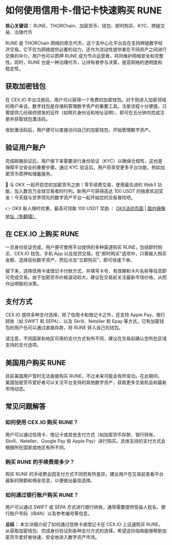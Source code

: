 # 如何使用信用卡-借记卡快速购买 RUNE

**核心关键词：** RUNE、THORChain、加密货币、钱包、即时购买、KYC、跨链交易、治理代币

RUNE 是 THORChain 网络的原生代币，这个去中心化平台旨在支持跨链数字经济交易。它不仅为网络提供必要的动力，还作为流动性提供者在不同资产之间进行交换的中介。用户也可以质押 RUNE 成为节点运营者，共同维护网络安全和完整性。同时，RUNE 也是一种治理代币，让持有者参与决策，提高网络的透明度和稳定性。

## 获取加密钱包

在 CEX.IO 平台注册后，用户可以获得一个免费的加密钱包。对于刚进入加密领域的用户来说，数字钱包是存储和管理数字资产的重要工具。注册流程十分便捷，只需提供几份政府颁发的证件（如照片身份证和地址证明），即可在五分钟内完成注册并获取钱包激活码。

收到激活码后，用户便可以直接访问自己的加密钱包，开始管理数字资产。

## 验证用户账户

完成邮箱验证后，用户接下来需要进行身份验证（KYC）以确保合规性，这也是保障平台安全的重要步骤。通过 KYC 验证后，用户将享受更多平台功能，例如加密货币质押和储蓄服务。  

🚀 与 OKX 一起开启您的加密货币之旅！零手续费交易，使用最先进的 Web3 功能，加入数百万全球交易者的行列。新用户可获得高达 100 USDT 的独家欢迎奖金！今天就与世界领先的数字资产平台一起开始您的交易冒险吧。

👉 OKX 新人限时优惠，最高可领取 100 USDT 奖励 ： [OKX活动页面](https://bit.ly/OKXe) | [国内镜像地址（免翻墙）](https://bit.ly/okX)

## 在 CEX.IO 上购买 RUNE

一旦身份验证完成，用户便可使用平台提供的多种渠道购买 RUNE，包括即时购买、CEX.IO 钱包、手机 App 以及现货交易。在“即时购买”选项中，只需输入购买金额、选择目标数字资产，然后点击“立即购买”，即可快速下单。

接下来，选择信用卡或借记卡付款方式，并填写卡号、有效期和卡片名称等信息即可完成交易。由于加密货币价格波动较大，建议在交易前关注最新市场价格，从而作出明智的决策。

## 支付方式

CEX.IO 提供多种支付选择，除了信用卡和借记卡之外，还支持 Apple Pay、银行转账（如 SWIFT 和 SEPA）、以及 Skrill、Neteller 和 Epay 等方式。已有加密钱包的用户也可以通过直接存款，将 RUNE 转入自己的钱包。

请注意，不同国家和地区可用的支付方式有所不同，建议在交易前确认您所在区域支持的支付选项。

## 美国用户购买 RUNE

目前美国用户暂时无法直接购买 RUNE，不过未来可能会有所变动。在此期间，美国加密货币爱好者可以关注平台支持的其他数字资产，获取更多交易机会和最新市场动态。

## 常见问题解答

### 如何使用 CEX.IO 购买 RUNE？

用户可以通过信用卡、借记卡或其他支付方式（如加密货币存款、银行转账、Skrill、Neteller、Google Pay 和 Apple Pay）进行购买。具体支持的支付方式会根据所在国家或地区有所不同。

### 购买 RUNE 的手续费是多少？

购买 RUNE 的手续费会因支付方式不同而有所差异。建议用户在交易前查看平台最新的限额和佣金信息，以便做出最佳选择。

### 如何通过银行账户购买 RUNE？

用户可以通过 SWIFT 或 SEPA 方式进行银行转账，通常需要提供受益人姓名、银行账户号码（IBAN）以及参考编号等信息。

**总结：** 本文详细介绍了如何通过信用卡或借记卡在 CEX.IO 上迅速购买 RUNE，从获取加密钱包、完成身份验证到各种支付方式的选择。希望这份指南能够帮助加密货币爱好者快速、安全地进入数字资产市场。